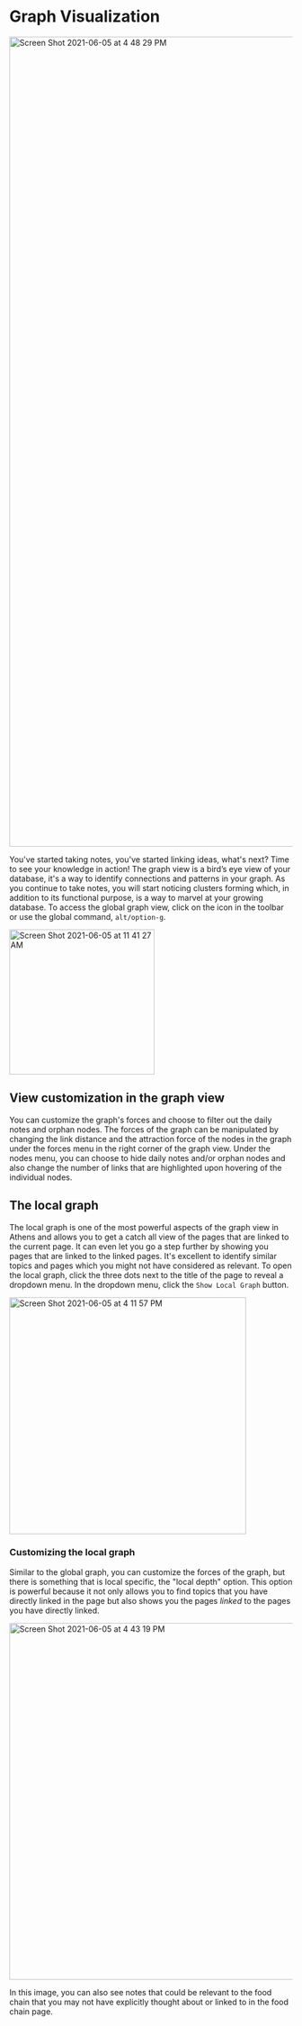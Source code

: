 # Graph Visualization 

<img width="1440" alt="Screen Shot 2021-06-05 at 4 48 29 PM" src="https://user-images.githubusercontent.com/80150109/120890130-7b025100-c61e-11eb-8ead-4e9a8462b8fa.png">

You've started taking notes, you've started linking ideas, what's next? Time to see your knowledge in action! The graph view is a bird’s eye view of your database, it's a way to identify connections and patterns in your graph. As you continue to take notes, you will start noticing clusters forming which, in addition to its functional purpose, is a way to marvel at your growing database. To access the global graph view, click on the icon in the toolbar or use the global command, `alt/option-g`. 

<img width="258" alt="Screen Shot 2021-06-05 at 11 41 27 AM" src="https://user-images.githubusercontent.com/80150109/120890171-979e8900-c61e-11eb-89b5-6f284299ef0f.png">

## View customization in the graph view
You can customize the graph's forces and choose to filter out the daily notes and orphan nodes. The forces of the graph can be manipulated by changing the link distance and the attraction force of the nodes in the graph under the forces menu in the right corner of the graph view. Under the nodes menu, you can choose to hide daily notes and/or orphan nodes and also change the number of links that are highlighted upon hovering of the individual nodes. 

## The local graph
The local graph is one of the most powerful aspects of the graph view in Athens and allows you to get a catch all view of the pages that are linked to the current  page. It can even let you go a step further by showing you pages that are linked to the linked pages. It's excellent to identify similar topics and pages which you might not have considered as relevant. To open the local graph, click the three dots next to the title of the page to reveal a dropdown menu. In the dropdown menu, click the `Show Local Graph` button.

<img width="421" alt="Screen Shot 2021-06-05 at 4 11 57 PM" src="https://user-images.githubusercontent.com/80150109/120890114-6d4ccb80-c61e-11eb-96ce-4a145423420d.png">

### Customizing the local graph
Similar to the global graph, you can customize the forces of the graph, but there is something that is local specific, the "local depth" option. This option is powerful because it not only allows you to find topics that you have directly linked in the page but also shows you the pages *linked* to the pages you have directly linked.

<img width="634" alt="Screen Shot 2021-06-05 at 4 43 19 PM" src="https://user-images.githubusercontent.com/80150109/120890204-bbfa6580-c61e-11eb-89f6-dc9977903ff3.png">

In this image, you can also see notes that could be relevant to the food chain that you may not have explicitly thought about or linked to in the food chain page. 
